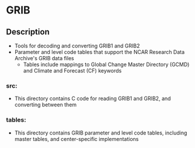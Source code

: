 # GRIB

## Description

- Tools for decoding and converting GRIB1 and GRIB2
- Parameter and level code tables that support the NCAR Research Data Archive's GRIB data files
  - Tables include mappings to Global Change Master Directory (GCMD) and Climate and Forecast (CF) keywords

### **src:**

- This directory contains C code for reading GRIB1 and GRIB2, and converting between them

### **tables:**

- This directory contains GRIB parameter and level code tables, including master tables, and center-specific implementations
